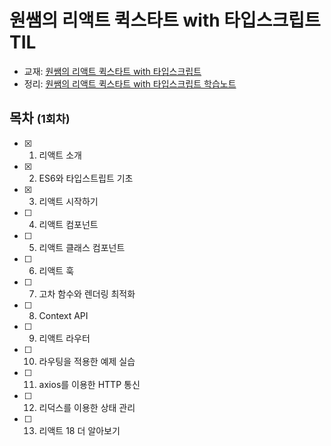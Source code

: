 # 원쌤의 리액트 퀵스타트 with 타입스크립트 TIL
- 교재: [원쌤의 리액트 퀵스타트 with 타입스크립트](https://www.aladin.co.kr/shop/wproduct.aspx?ItemId=304079769)
- 정리: [원쌤의 리액트 퀵스타트 with 타입스크립트 학습노트](TBD)


## 목차 <small>(1회차)</small>
- [x] 1. 리액트 소개
- [x] 2. ES6와 타입스트립트 기초
- [x] 3. 리액트 시작하기
- [ ] 4. 리액트 컴포넌트
- [ ] 5. 리액트 클래스 컴포넌트
- [ ] 6. 리액트 훅
- [ ] 7. 고차 함수와 렌더링 최적화
- [ ] 8. Context API
- [ ] 9. 리액트 라우터
- [ ] 10. 라우팅을 적용한 예제 실습
- [ ] 11. axios를 이용한 HTTP 통신
- [ ] 12. 리덕스를 이용한 상태 관리
- [ ] 13. 리액트 18 더 알아보기
